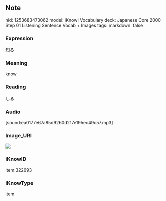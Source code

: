 ## Note
nid: 1253683473062
model: iKnow! Vocabulary
deck: Japanese Core 2000 Step 01 Listening Sentence Vocab + Images
tags: 
markdown: false

### Expression
知る

### Meaning
know

### Reading
しる

### Audio
[sound:ea0177e67a85d9260d217e195ec49c57.mp3]

### Image_URI
<!DOCTYPE html>
<title></title>
<img src="fd50aece8dbb53338bde34fa725a96eb.jpg">



### iKnowID
item:322693

### iKnowType
item
